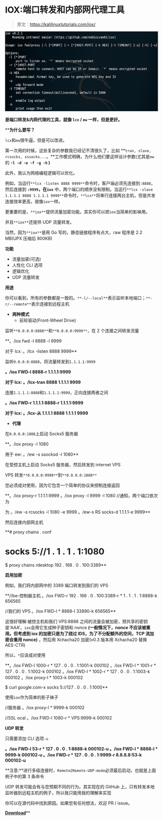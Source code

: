 # IOX:端口转发和内部网代理工具

> 原文：<https://kalilinuxtutorials.com/iox/>

[![IOX : Tool For Port Forward & Intranet Proxy](img/e416b62a8cf7a740ee2d83cd13d081a5.png "IOX : Tool For Port Forward & Intranet Proxy")](https://1.bp.blogspot.com/-k_2PpF1_hyY/XwK5EEsoYJI/AAAAAAAAGz4/2Y77_ldNJjIasYTs9tJBd8soO-T8pCR_wCLcBGAsYHQ/s1600/iox%25281%2529.png)

**是端口转发&内网代理的工具，就像 **`lcx` / `ew`** 一样，但是更好。**

 ****为什么要写？**

`lcx`和`ew`很牛逼，但是可以改进。

第一次用的时候，这些复杂的参数我已经记不清很久了，比如 **`tran, slave, rcsocks, sssocks...`。**工作模式明确，为什么他们要这样设计参数(尤其是`ew`的 **`-l -d -e -f -g -h` )**

此外，我认为网络编程逻辑可以优化。

例如，当运行`**lcx -listen 8888 9999**`命令时，客户端必须先连接到`:8888`，然后连接到 **`:9999`，在`iox`** 中，两个端口的顺序没有限制。当运行`**lcx -slave 1.1.1.1 8888 1.1.1.1 9999**`命令时，`**lcx**`将串行连接两台主机，但是并发连接效率更高，就像`iox`一样。

更重要的是，`**iox**`提供流量加密功能。其实你可以把`iox`当简单的影袜用。

并且`**iox**`还提供 UDP 流量转发。

当然，因为`**iox**`是用 Go 写的，静态链接程序有点大，raw 程序是 2.2 MB(UPX 压缩后 800KB)

**功能**

*   流量加密(可选)
*   人性化 CLI 选项
*   逻辑优化
*   UDP 流量转发

**用途**

你可以看到，所有的参数都是一致的。`**-l/--local**`表示监听本地端口；`**-r/--remote**`表示连接到远程主机

*   **两种模式**
    *   前轮驱动(Front-Wheel Drive)

监听`**0.0.0.0:8888**`和`**0.0.0.0:9999**`，在 2 个连接之间转发流量

**。/iox fwd -l 8888 -l 9999

对于 lcx:
。/lcx -listen 8888 9999**

监听`0.0.0.0:8888`，将流量转发到`1.1.1.1:9999`

**。/iox FWD-l 8888-r 1.1.1.1:9999**

**对于 lcx:
。/lcx-tran 8888 1.1.1.1 9999**

连接`1.1.1.1:8888`和`1.1.1.1:9999`，正向连接两者之间

**。/iox FWD-r 1.1.1.1:8888-r 1.1.1.1:9999**

**对于 lcx:
。/lcx-从 1.1.1.1 8888 1.1.1.1 9999**

*   **代理**

在`0.0.0.0:1080`上启动 Socks5 服务器

**。/iox proxy -l 1080

用于 ew:
。/ew -s ssocksd -l 1080**

在受控主机上启动 Socks5 服务器，然后转发到 internet VPS

VPS 转发`**0.0.0.0:9999**`到`**0.0.0.0:1080**`

您必须成对使用，因为它包含一个简单的协议来控制连接返回

**。/iox proxy-r 1.1.1.1:9999
。/iox proxy -l 9999 -l 1080 //通知，两个端口依次为

为
。/ew -s rcsocks -l 1080 -e 9999
。/ew-s RS socks-d 1.1.1.1-e 9999**

然后连接内部网主机

**# proxy chains . conf
# socks 5://1 . 1 . 1 . 1:1080
$ proxy chains rdesktop 192 . 168 . 0 . 100:3389**

**启用加密**

例如，我们将内部网中的 3389 端口转发到我们的 VPS

**//be-控制器主机
。/iox FWD-r 192 . 168 . 0 . 100:3389-r * 1 . 1 . 1 . 1:8888-k 656565

//我们的 VPS
。/iox FWD-l * 8888-l 33890-k 656565**

这很好理解:被控主机和我们 VPS:8888 之间的流量会被加密，预共享的密钥是‘AAA’，`iox`会用它生成种子密钥和 nonce **(一般情况下，nonce 不应该被重用。但考虑到 iox 的加密只是为了绕过 IDS，为了不分配额外的空间，TCP 流加密会重用 nonce)** ，然后用 Xchacha20 加密(v0.3 版本用 Xchacha20 替换 AES-CTR)

所以，`*`应该成对使用

**。/iox FWD-l 1000-r * 127 . 0 . 0 . 1:1001-k 000102
。/iox FWD-l * 1001-r * 127 . 0 . 0 . 1:1002-k 000102
。/iox FWD-l * 1002-r * 127 . 0 . 0 . 1:1003-k 000102
。/iox proxy-l * 1003-k 000102

$ curl google.com-x socks 5://127 . 0 . 0 . 1:1000**

使用`iox`作为简单的影子袜子

//服务器
。/iox proxy-l * 9999-k 000102

//SSL ocal
。/iox FWD-l 1080-r * VPS:9999-k 000102

**UDP 转发**

只需要添加 CLI 选项`-u`

**。/iox FWD-l 53-r * 127 . 0 . 0 . 1:8888-k 000102-u
。/iox FWD-l * 8888-l * 9999-k 000102-u
。/iox FWD-r * 127 . 0 . 0 . 1:9999-r 8.8.8.8:53-k 000102-u**

**注意:**进行多级连接时，`Remote2Remote-UDP-mode`必须最后启动，也就是上面例子中的第 3 条命令

UDP 转发可能会有与您预期不同的行为。其实现在的 GitHub 上，只有转发本地监听器到远程主机的例子，所以我只能用我的理解来实现

你可以在源代码中找到原因。如果您有任何想法，欢迎 PR / issue。

[**Download**](https://github.com/EddieIvan01/iox)**